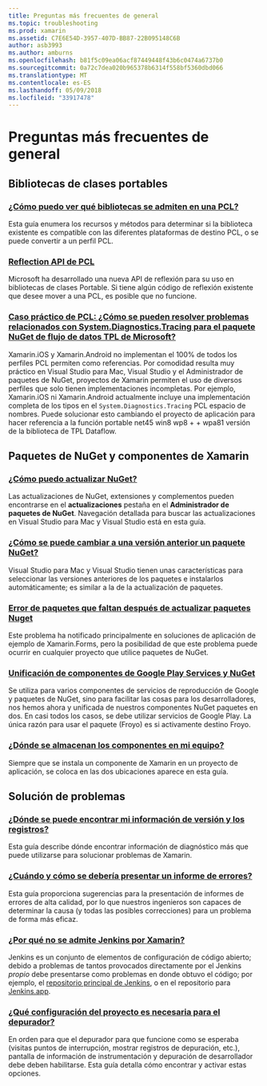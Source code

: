```yaml
---
title: Preguntas más frecuentes de general
ms.topic: troubleshooting
ms.prod: xamarin
ms.assetid: C7E6E54D-3957-407D-BB87-22B095148C6B
author: asb3993
ms.author: amburns
ms.openlocfilehash: b81f5c09ea06acf87449448f43b6c0474a6737b0
ms.sourcegitcommit: 0a72c7dea020b965378b6314f558bf5360dbd066
ms.translationtype: MT
ms.contentlocale: es-ES
ms.lasthandoff: 05/09/2018
ms.locfileid: "33917478"
---
```

# <a name="general-frequently-asked-questions"></a>Preguntas más frecuentes de general

## <a name="portable-class-libraries"></a>Bibliotecas de clases portables
### <a name="how-can-i-view-what-libraries-are-supported-in-a-pclpcl-support-librariesmd"></a>[¿Cómo puedo ver qué bibliotecas se admiten en una PCL?](pcl-support-libraries.md)
Esta guía enumera los recursos y métodos para determinar si la biblioteca existente es compatible con las diferentes plataformas de destino PCL, o se puede convertir a un perfil PCL.

### <a name="pcl-reflection-apipcl-reflectionmd"></a>[Reflection API de PCL](pcl-reflection.md)
Microsoft ha desarrollado una nueva API de reflexión para su uso en bibliotecas de clases Portable. Si tiene algún código de reflexión existente que desee mover a una PCL, es posible que no funcione.

### <a name="pcl-case-study-how-can-i-resolve-problems-related-to-systemdiagnosticstracing-for-the-microsoft-tpl-dataflow-nuget-packagepcl-case-studymd"></a>[Caso práctico de PCL: ¿Cómo se pueden resolver problemas relacionados con System.Diagnostics.Tracing para el paquete NuGet de flujo de datos TPL de Microsoft?](pcl-case-study.md)
Xamarin.iOS y Xamarin.Android no implementan el 100% de todos los perfiles PCL permiten como referencias. Por comodidad resulta muy práctico en Visual Studio para Mac, Visual Studio y el Administrador de paquetes de NuGet, proyectos de Xamarin permiten el uso de diversos perfiles que solo tienen implementaciones incompletas. Por ejemplo, Xamarin.iOS ni Xamarin.Android actualmente incluye una implementación completa de los tipos en el `System.Diagnostics.Tracing` PCL espacio de nombres. Puede solucionar esto cambiando el proyecto de aplicación para hacer referencia a la función portable net45 win8 wp8 + + wpa81 versión de la biblioteca de TPL Dataflow.

## <a name="nuget-packages--xamarin-components"></a>Paquetes de NuGet y componentes de Xamarin
### <a name="how-can-i-update-nugetnuget-updatemd"></a>[¿Cómo puedo actualizar NuGet?](nuget-update.md)
Las actualizaciones de NuGet, extensiones y complementos pueden encontrarse en el **actualizaciones** pestaña en el **Administrador de paquetes de NuGet**. Navegación detallada para buscar las actualizaciones en Visual Studio para Mac y Visual Studio está en esta guía.

### <a name="how-do-i-downgrade-a-nuget-packagenuget-package-downgrademd"></a>[¿Cómo se puede cambiar a una versión anterior un paquete NuGet?](nuget-package-downgrade.md)
Visual Studio para Mac y Visual Studio tienen unas características para seleccionar las versiones anteriores de los paquetes e instalarlos automáticamente; es similar a la de la actualización de paquetes.

### <a name="missing-packages-error-after-updating-nuget-packagesnuget-packages-missingmd"></a>[Error de paquetes que faltan después de actualizar paquetes Nuget](nuget-packages-missing.md)
Este problema ha notificado principalmente en soluciones de aplicación de ejemplo de Xamarin.Forms, pero la posibilidad de que este problema puede ocurrir en cualquier proyecto que utilice paquetes de NuGet.

### <a name="unifying-google-play-services-components-and-nugetgps-components-nugetmd"></a>[Unificación de componentes de Google Play Services y NuGet](gps-components-nuget.md)
Se utiliza para varios componentes de servicios de reproducción de Google y paquetes de NuGet, sino para facilitar las cosas para los desarrolladores, nos hemos ahora y unificada de nuestros componentes NuGet paquetes en dos. En casi todos los casos, se debe utilizar servicios de Google Play. La única razón para usar el paquete (Froyo) es si activamente destino Froyo.

### <a name="where-are-the-components-stored-on-my-machinecomponent-storagemd"></a>[¿Dónde se almacenan los componentes en mi equipo?](component-storage.md)
Siempre que se instala un componente de Xamarin en un proyecto de aplicación, se coloca en las dos ubicaciones aparece en esta guía.


## <a name="troubleshooting"></a>Solución de problemas
### <a name="where-can-i-find-my-version-information-and-logsversion-logsmd"></a>[¿Dónde se puede encontrar mi información de versión y los registros?](version-logs.md)
Esta guía describe dónde encontrar información de diagnóstico más que puede utilizarse para solucionar problemas de Xamarin.

### <a name="when-and-how-should-i-file-a-bug-reporthowto-file-bugmd"></a>[¿Cuándo y cómo se debería presentar un informe de errores?](howto-file-bug.md)
Esta guía proporciona sugerencias para la presentación de informes de errores de alta calidad, por lo que nuestros ingenieros son capaces de determinar la causa (y todas las posibles correcciones) para un problema de forma más eficaz.

### <a name="why-isnt-jenkins-supported-by-xamarinxamarin-jenkinsmd"></a>[¿Por qué no se admite Jenkins por Xamarin?](xamarin-jenkins.md)
Jenkins es un conjunto de elementos de configuración de código abierto; debido a problemas de tantos provocados directamente por el Jenkins *propio* debe presentarse como problemas en donde obtuvo el código; por ejemplo, el [repositorio principal de Jenkins](https://github.com/jenkinsci/jenkins), o en el repositorio para [ Jenkins.app](https://github.com/stisti/jenkins-app).

### <a name="what-project-settings-are-required-for-the-debuggerdebugger-settingsmd"></a>[¿Qué configuración del proyecto es necesaria para el depurador?](debugger-settings.md)
En orden para que el depurador para que funcione como se esperaba (visitas puntos de interrupción, mostrar registros de depuración, etc.), pantalla de información de instrumentación y depuración de desarrollador debe deben habilitarse. Esta guía detalla cómo encontrar y activar estas opciones.

